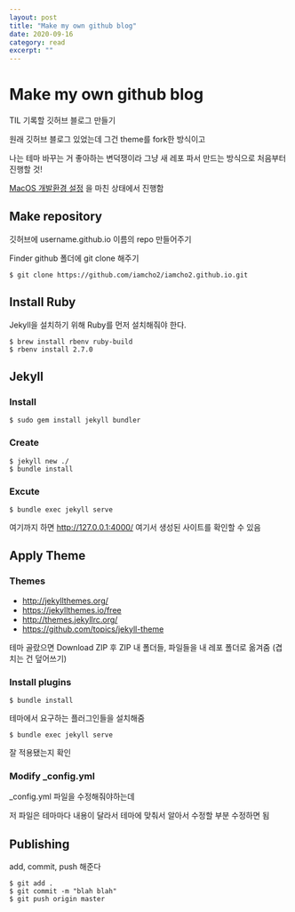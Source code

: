 ```yaml
---
layout: post
title: "Make my own github blog" 
date: 2020-09-16 
category: read 
excerpt: ""
---
```




# Make my own github blog

TIL 기록할 깃허브 블로그 만들기

원래 깃허브 블로그 있었는데 그건 theme를 fork한 방식이고

나는 테마 바꾸는 거 좋아하는 변덕쟁이라 그냥 새 레포 파서 만드는 방식으로 처음부터 진행할 것!

[MacOS 개발환경 설정](https://iamcho2.github.io/2020/09/16/macos-dev-env-setting) 을 마친 상태에서 진행함



## Make repository

깃허브에 username.github.io 이름의 repo 만들어주기

Finder github 폴더에 git clone 해주기

```
$ git clone https://github.com/iamcho2/iamcho2.github.io.git
```





## Install Ruby

Jekyll을 설치하기 위해 Ruby를 먼저 설치해줘야 한다.

```
$ brew install rbenv ruby-build
$ rbenv install 2.7.0
```



## Jekyll

### Install

```
$ sudo gem install jekyll bundler
```

### Create 

```
$ jekyll new ./
$ bundle install
```

### Excute 

```
$ bundle exec jekyll serve
```

여기까지 하면 http://127.0.0.1:4000/ 여기서 생성된 사이트를 확인할 수 있음



## Apply Theme

### Themes

- http://jekyllthemes.org/
- https://jekyllthemes.io/free
- http://themes.jekyllrc.org/
- https://github.com/topics/jekyll-theme

테마 골랐으면 Download ZIP 후 ZIP 내 폴더들, 파일들을 내 레포 폴더로 옮겨줌 (겹치는 건 덮어쓰기)



### Install plugins

```
$ bundle install
```

테마에서 요구하는 플러그인들을 설치해줌

```$
$ bundle exec jekyll serve
```

잘 적용됐는지 확인



### Modify _config.yml

_config.yml 파일을 수정해줘야하는데

저 파일은 테마마다 내용이 달라서 테마에 맞춰서 알아서 수정할 부분 수정하면 됨



## Publishing

add, commit, push 해준다

```
$ git add .
$ git commit -m "blah blah"
$ git push origin master
```



